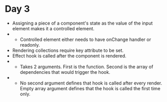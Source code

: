 # Day 3

- Assigning a piece of a component's state as the value of the input element makes it a controlled element.
- - Controlled element either needs to have onChange handler or readonly.
- Rendering collections require key attribute to be set.
- Effect hook is called after the component is rendered.
- - Takes 2 arguments. First is the function. Second is the array of dependencies that would trigger the hook.
- - No second argument defines that hook is called after every render. Empty array argument defines that the hook is called the first time only.
